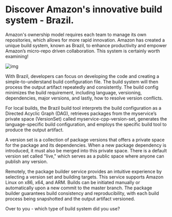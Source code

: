 # Discover Amazon's innovative build system - Brazil.

Amazon's ownership model requires each team to manage its own repositories, which allows for more rapid innovation. Amazon has created a unique build system, known as Brazil, to enhance productivity and empower Amazon’s micro-repo driven collaboration. This system is certainly worth examining!

![img](https://substackcdn.com/image/fetch/w_1456,c_limit,f_auto,q_auto:good,fl_progressive:steep/https%3A%2F%2Fsubstack-post-media.s3.amazonaws.com%2Fpublic%2Fimages%2F9a85023b-cd94-4bc0-a107-e34382a6868b_3182x4631.jpeg)

With Brazil, developers can focus on developing the code and creating a simple-to-understand build configuration file. The build system will then process the output artifact repeatedly and consistently. The build config minimizes the build requirement, including language, versioning, dependencies, major versions, and lastly, how to resolve version conflicts.

For local builds, the Brazil build tool interprets the build configuration as a Directed Acyclic Graph (DAG), retrieves packages from the myservice’s private space (VersionSet) called myservice-cpp-version-set, generates the language-specific build configuration, and employs the specific build tool to produce the output artifact.

A version set is a collection of package versions that offers a private space for the package and its dependencies. When a new package dependency is introduced, it must also be merged into this private space. There is a default version set called "live," which serves as a public space where anyone can publish any version.

Remotely, the package builder service provides an intuitive experience by selecting a version set and building targets. This service supports Amazon Linux on x86, x64, and ARM. Builds can be initiated manually or automatically upon a new commit to the master branch. The package builder guarantees build consistency and reproducibility, with each build process being snapshotted and the output artifact versioned.

Over to you - which type of build system did you use?
